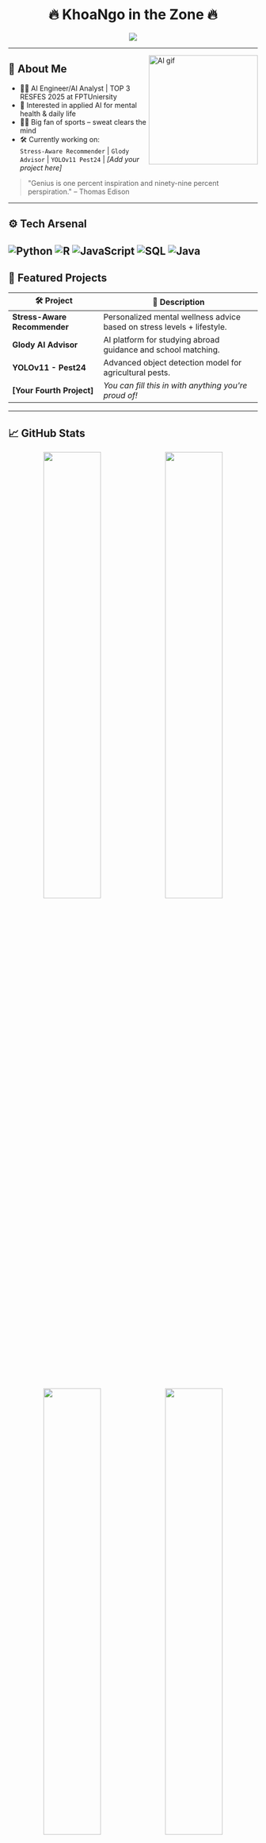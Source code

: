<h1 align="center">🔥 KhoaNgo in the Zone 🔥</h1>
<p align="center">
  <img src="https://readme-typing-svg.demolab.com?font=Fira+Code&pause=1000&color=FACC15&center=true&vCenter=true&width=600&fontSize=22&lines=A+winner+never+stops+trying;Work+smarter+not+harder;No+pain+no+gain" />

</p>

---

<img align="right" alt="AI gif" src="https://media.giphy.com/media/v1.Y2lkPTc5MGI3NjExMjlxbDhvaXY2MmxsOGIxanV4ZW5iYjh6eXJra2E1eDk0ZXZpbjM2YSZlcD12MV9naWZzX3NlYXJjaCZjdD1n/Dh5q0sShxgp13DwrvG/giphy.gif" width="220" />

## 🧠 About Me

- 👨‍💻 AI Engineer/AI Analyst | TOP 3 RESFES 2025 at FPTUniersity
- 🧩 Interested in applied AI for mental health & daily life  
- 🏋️‍♂️ Big fan of sports – sweat clears the mind  
- 🛠️ Currently working on:  
  `Stress-Aware Recommender` | `Glody Advisor` | `YOLOv11 Pest24` | *[Add your project here]*

>  "Genius is one percent inspiration and ninety-nine percent perspiration."  – Thomas Edison

---

## ⚙️ Tech Arsenal

![Python](https://img.shields.io/badge/-Python-3776AB?logo=python&logoColor=white&style=flat) 
![R](https://img.shields.io/badge/-R-276DC3?logo=r&logoColor=white&style=flat) 
![JavaScript](https://img.shields.io/badge/-JavaScript-F7DF1E?logo=javascript&logoColor=white&style=flat) 
![SQL](https://img.shields.io/badge/-SQL-003B57?logo=postgresql&logoColor=white&style=flat) 
![Java](https://img.shields.io/badge/-Java-007396?logo=java&logoColor=white&style=flat)
---

## 🚀 Featured Projects

| 🛠️ Project | 🚀 Description |
|------------|----------------|
| **Stress-Aware Recommender** | Personalized mental wellness advice based on stress levels + lifestyle. |
| **Glody AI Advisor** | AI platform for studying abroad guidance and school matching. |
| **YOLOv11 - Pest24** | Advanced object detection model for agricultural pests. |
| **[Your Fourth Project]** | *You can fill this in with anything you're proud of!* |

---

## 📈 GitHub Stats

<p align="center">
  <img width="48%" src="https://github-readme-stats.vercel.app/api?username=khoango6804&show_icons=true&theme=radical" />
  <img width="48%" src="https://streak-stats.demolab.com?user=khoango6804&theme=radical&border_radius=8" />
</p>

<p align="center">
  <img width="48%" src="https://github-readme-stats.vercel.app/api/top-langs/?username=khoango6804&layout=donut&theme=radical" />
  <img width="48%" src="https://github-profile-trophy.vercel.app/?username=khoango6804&theme=darkhub&no-frame=true&margin-w=6" />
</p>

---

## 📊 Leetcode Stats
[![Leetcode Stats](https://leetcard.jacoblin.cool/KhoaNgoo?theme=dark&font=Fira+Code)](https://leetcode.com/u/KhoaNgoo)

---

## 🌱 Currently Growing In

- Fine-tuning LLMs (Qwen, Mistral, RWKV)
- MLOps with FastAPI, Docker & CI/CD
- AI systems for health, education, environment

---

## 🔗 Let's Connect

<p align="center">
  <a href="https://www.linkedin.com/in/qu%E1%BB%91c-anh-khoa-ng%C3%B4-548925308/"><img src="https://img.shields.io/badge/-LinkedIn-0A66C2?style=for-the-badge&logo=linkedin&logoColor=white"/></a>
  <a href="https://www.facebook.com/khoa.ngo.25590"><img src="https://img.shields.io/badge/-Facebook-%231DA1F2?style=for-the-badge&logo=facebook&logoColor=white"/></a>
  <a href="https://lunovain.vercel.app/"><img src="https://img.shields.io/badge/-Portfolio-000?style=for-the-badge&logo=vercel&logoColor=white"/></a>
</p>

---

<p align="center">
  💪 Code. Sweat. Grow. Repeat.
</p>
